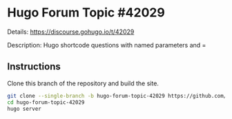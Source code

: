 # Hugo Forum Topic #42029

Details: <https://discourse.gohugo.io/t/42029>

Description: Hugo shortcode questions with named parameters and =

## Instructions

Clone this branch of the repository and build the site.

```bash
git clone --single-branch -b hugo-forum-topic-42029 https://github.com/jmooring/hugo-testing hugo-forum-topic-42029
cd hugo-forum-topic-42029
hugo server
```
